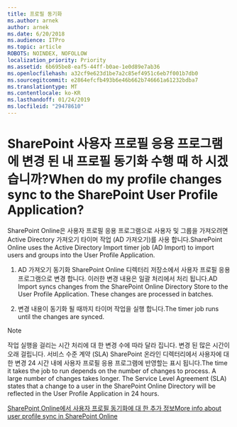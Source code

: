 ```yaml
---
title: 프로필 동기화
ms.author: arnek
author: arnek
ms.date: 6/20/2018
ms.audience: ITPro
ms.topic: article
ROBOTS: NOINDEX, NOFOLLOW
localization_priority: Priority
ms.assetid: 6b695be8-eaf5-44ff-b0ae-1e0d89e7ab36
ms.openlocfilehash: a32cf9e623d1be7a2c85ef4951c6eb7f001b7db0
ms.sourcegitcommit: e2864efcfb493b6e46b662b746661a61232bdba7
ms.translationtype: MT
ms.contentlocale: ko-KR
ms.lasthandoff: 01/24/2019
ms.locfileid: "29478610"
---
```

# <a name="when-do-my-profile-changes-sync-to-the-sharepoint-user-profile-application"></a><span data-ttu-id="5ae88-102">SharePoint 사용자 프로필 응용 프로그램에 변경 된 내 프로필 동기화 수행 때 하 시겠습니까?</span><span class="sxs-lookup"><span data-stu-id="5ae88-102">When do my profile changes sync to the SharePoint User Profile Application?</span></span>

<span data-ttu-id="5ae88-103">SharePoint Online은 사용자 프로필 응용 프로그램으로 사용자 및 그룹을 가져오려면 Active Directory 가져오기 타이머 작업 (AD 가져오기)를 사용 합니다.</span><span class="sxs-lookup"><span data-stu-id="5ae88-103">SharePoint Online uses the Active Directory Import timer job (AD Import) to import users and groups into the User Profile Application.</span></span> 
  
1. <span data-ttu-id="5ae88-p101">AD 가져오기 동기화 SharePoint Online 디렉터리 저장소에서 사용자 프로필 응용 프로그램으로 변경 합니다. 이러한 변경 내용은 일괄 처리에서 처리 됩니다.</span><span class="sxs-lookup"><span data-stu-id="5ae88-p101">AD Import syncs changes from the SharePoint Online Directory Store to the User Profile Application. These changes are processed in batches.</span></span>
    
2. <span data-ttu-id="5ae88-106">변경 내용이 동기화 될 때까지 타이머 작업을 실행 합니다.</span><span class="sxs-lookup"><span data-stu-id="5ae88-106">The timer job runs until the changes are synced.</span></span>
    
> [!NOTE]
> <span data-ttu-id="5ae88-p102">작업 실행을 걸리는 시간 처리에 대 한 변경 수에 따라 달라 집니다. 변경 된 많은 시간이 오래 걸립니다. 서비스 수준 계약 (SLA) SharePoint 온라인 디렉터리에서 사용자에 대 한 변경 24 시간 내에 사용자 프로필 응용 프로그램에 반영할는 표시 됩니다.</span><span class="sxs-lookup"><span data-stu-id="5ae88-p102">The time it takes the job to run depends on the number of changes to process. A large number of changes takes longer. The Service Level Agreement (SLA) states that a change to a user in the SharePoint Online Directory will be reflected in the User Profile Application in 24 hours.</span></span> 
  
[<span data-ttu-id="5ae88-110">SharePoint Online에서 사용자 프로필 동기화에 대 한 추가 정보</span><span class="sxs-lookup"><span data-stu-id="5ae88-110">More info about user profile sync in SharePoint Online</span></span>](https://go.microsoft.com/fwlink/?linkid=875671)
  

